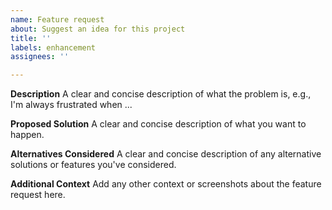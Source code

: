 ```yaml
---
name: Feature request
about: Suggest an idea for this project
title: ''
labels: enhancement
assignees: ''

---
```


**Description**
A clear and concise description of what the problem is, e.g., I'm always frustrated when ...

**Proposed Solution**
A clear and concise description of what you want to happen.

**Alternatives Considered**
A clear and concise description of any alternative solutions or features you've considered.

**Additional Context**
Add any other context or screenshots about the feature request here.
